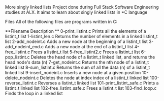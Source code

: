 More singly linked lists 
Project done during Full Stack Software Engineering studies at ALX. 
It aims to learn about singly linked lists in *C language

Files All of the following files are programs written in C:

**Filename Description **
0-print_listint.c Prints all the elements of a listint_t list 
1-listint_len.c Returns the number of elements in a linked listint_t list 
2-add_nodeint.c Adds a new node at the beginning of a listint_t list 
3-add_nodeint_end.c Adds a new node at the end of a listint_t list 
4-free_listint.c Frees a listint_t list 
5-free_listint2.c Frees a listint_t list 
6-pop_listint.c Deletes the head node of a listint_t linked list, 
and returns the head node's data (n) 
7-get_nodeint.c Returns the nth node of a listint_t linked list 
8-sum_listint.c Returns the sum of all the data (n) of a listint_t linked list 
9-insert_nodeint.c Inserts a new node at a given position 
10-delete_nodeint.c Deletes the node at index index of a listint_t linked list 
100-reverse_listint.c Reverses a listint_t linked list 
101-print_listint_safe.c Prints a listint_t linked list 
102-free_listint_safe.c Frees a listint_t list 
103-find_loop.c Finds the loop in a linked list
